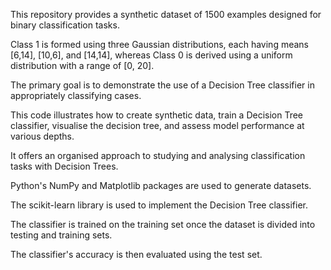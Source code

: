 This repository provides a synthetic dataset of 1500 examples designed for binary classification tasks.

Class 1 is formed using three Gaussian distributions, each having means [6,14], [10,6], and [14,14], whereas Class 0 is derived using a uniform distribution with a range of [0, 20].

The primary goal is to demonstrate the use of a Decision Tree classifier in appropriately classifying cases.

This code illustrates how to create synthetic data, train a Decision Tree classifier, visualise the decision tree, and assess model performance at various depths.

It offers an organised approach to studying and analysing classification tasks with Decision Trees.

Python's NumPy and Matplotlib packages are used to generate datasets.

The scikit-learn library is used to implement the Decision Tree classifier. 

The classifier is trained on the training set once the dataset is divided into testing and training sets.

The classifier's accuracy is then evaluated using the test set.
